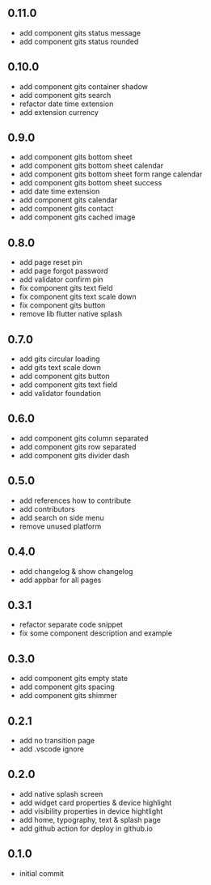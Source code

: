 ## 0.11.0

- add component gits status message
- add component gits status rounded

## 0.10.0

- add component gits container shadow
- add component gits search
- refactor date time extension
- add extension currency

## 0.9.0

- add component gits bottom sheet
- add component gits bottom sheet calendar
- add component gits bottom sheet form range calendar
- add component gits bottom sheet success
- add date time extension
- add component gits calendar
- add component gits contact
- add component gits cached image

## 0.8.0

- add page reset pin
- add page forgot password
- add validator confirm pin
- fix component gits text field
- fix component gits text scale down
- fix component gits button
- remove lib flutter native splash

## 0.7.0

- add gits circular loading
- add gits text scale down
- add component gits button
- add component gits text field
- add validator foundation

## 0.6.0

- add component gits column separated
- add component gits row separated
- add component gits divider dash

## 0.5.0

- add references how to contribute
- add contributors
- add search on side menu
- remove unused platform

## 0.4.0

- add changelog & show changelog
- add appbar for all pages

## 0.3.1

- refactor separate code snippet
- fix some component description and example

## 0.3.0

- add component gits empty state
- add component gits spacing
- add component gits shimmer

## 0.2.1

- add no transition page
- add .vscode ignore

## 0.2.0

- add native splash screen
- add widget card properties & device highlight
- add visibility properties in device hightlight
- add home, typography, text & splash page
- add github action for deploy in github.io

## 0.1.0

- initial commit
